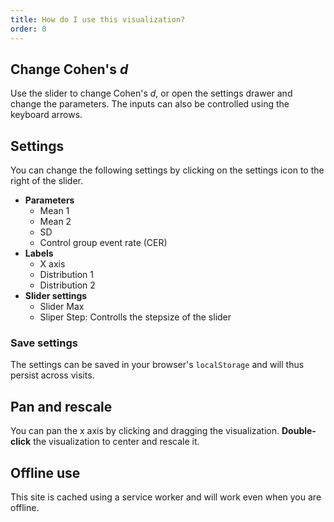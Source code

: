 ```yaml
---
title: How do I use this visualization?
order: 0
---
```


## Change Cohen's *d*
Use the slider to change Cohen's *d*, or open the settings drawer and change the parameters. The inputs can also be controlled using the keyboard arrows.

## Settings
You can change the following settings by clicking on the settings icon to the right of the slider.

* **Parameters**
    + Mean 1
    + Mean 2
    + SD
    + Control group event rate (CER)
* **Labels**
    + X axis
    + Distribution 1
    + Distribution 2
* **Slider settings**
    + Slider Max
    + Sliper Step: Controlls the stepsize of the slider

### Save settings
The settings can be saved in your browser's `localStorage` and will thus persist across visits.

## Pan and rescale
You can pan the x axis by clicking and dragging the visualization. **Double-click** the visualization to center and rescale it.

## Offline use
This site is cached using a service worker and will work even when you are offline.

